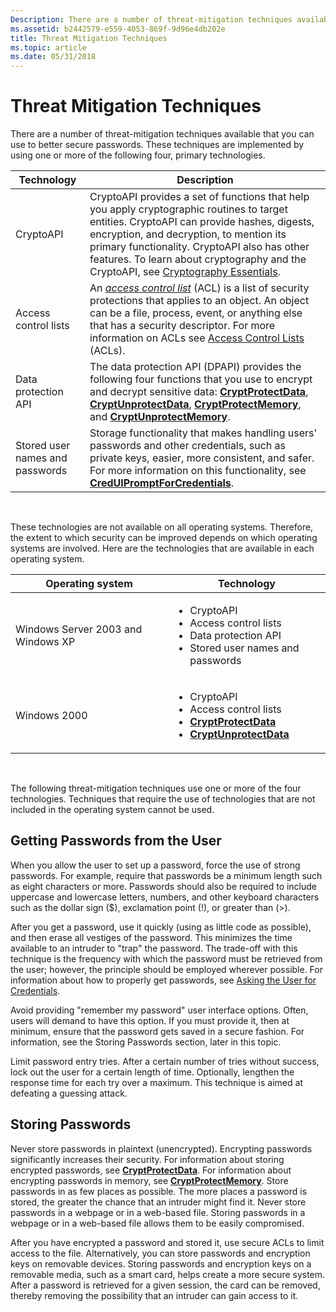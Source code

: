 ```yaml
---
Description: There are a number of threat-mitigation techniques available that you can use to better secure passwords.
ms.assetid: b2442579-e559-4053-869f-9d96e4db202e
title: Threat Mitigation Techniques
ms.topic: article
ms.date: 05/31/2018
---
```


# Threat Mitigation Techniques

There are a number of threat-mitigation techniques available that you can use to better secure passwords. These techniques are implemented by using one or more of the following four, primary technologies.



| Technology                      | Description                                                                                                                                                                                                                                                                                                                                                                |
|---------------------------------|----------------------------------------------------------------------------------------------------------------------------------------------------------------------------------------------------------------------------------------------------------------------------------------------------------------------------------------------------------------------------|
| CryptoAPI                       | CryptoAPI provides a set of functions that help you apply cryptographic routines to target entities. CryptoAPI can provide hashes, digests, encryption, and decryption, to mention its primary functionality. CryptoAPI also has other features. To learn about cryptography and the CryptoAPI, see [Cryptography Essentials](https://docs.microsoft.com/windows/desktop/SecCrypto/cryptography-essentials).           |
| Access control lists            | An [*access control list*](https://docs.microsoft.com/windows/desktop/SecGloss/a-gly) (ACL) is a list of security protections that applies to an object. An object can be a file, process, event, or anything else that has a security descriptor. For more information on ACLs see [Access Control Lists](https://docs.microsoft.com/windows/desktop/SecAuthZ/access-control-lists) (ACLs). |
| Data protection API             | The data protection API (DPAPI) provides the following four functions that you use to encrypt and decrypt sensitive data: [**CryptProtectData**](https://docs.microsoft.com/windows/desktop/api/dpapi/nf-dpapi-cryptprotectdata), [**CryptUnprotectData**](https://docs.microsoft.com/windows/desktop/api/dpapi/nf-dpapi-cryptunprotectdata), [**CryptProtectMemory**](https://docs.microsoft.com/windows/desktop/api/dpapi/nf-dpapi-cryptprotectmemory), and [**CryptUnprotectMemory**](https://docs.microsoft.com/windows/desktop/api/dpapi/nf-dpapi-cryptunprotectmemory).                  |
| Stored user names and passwords | Storage functionality that makes handling users' passwords and other credentials, such as private keys, easier, more consistent, and safer. For more information on this functionality, see [**CredUIPromptForCredentials**](https://docs.microsoft.com/windows/desktop/api/wincred/nf-wincred-creduipromptforcredentialsa).                                                                                                         |



 

These technologies are not available on all operating systems. Therefore, the extent to which security can be improved depends on which operating systems are involved. Here are the technologies that are available in each operating system.

<table>
<colgroup>
<col style="width: 50%" />
<col style="width: 50%" />
</colgroup>
<thead>
<tr class="header">
<th>Operating system</th>
<th>Technology</th>
</tr>
</thead>
<tbody>
<tr class="odd">
<td>Windows Server 2003 and Windows XP</td>
<td><ul>
<li>CryptoAPI</li>
<li>Access control lists</li>
<li>Data protection API</li>
<li>Stored user names and passwords</li>
</ul></td>
</tr>
<tr class="even">
<td>Windows 2000</td>
<td><ul>
<li>CryptoAPI</li>
<li>Access control lists</li>
<li><a href="https://docs.microsoft.com/windows/desktop/api/dpapi/nf-dpapi-cryptprotectdata"><strong>CryptProtectData</strong></a></li>
<li><a href="https://docs.microsoft.com/windows/desktop/api/dpapi/nf-dpapi-cryptunprotectdata"><strong>CryptUnprotectData</strong></a></li>
</ul></td>
</tr>
</tbody>
</table>



 

The following threat-mitigation techniques use one or more of the four technologies. Techniques that require the use of technologies that are not included in the operating system cannot be used.

## Getting Passwords from the User

When you allow the user to set up a password, force the use of strong passwords. For example, require that passwords be a minimum length such as eight characters or more. Passwords should also be required to include uppercase and lowercase letters, numbers, and other keyboard characters such as the dollar sign ($), exclamation point (!), or greater than (>).

After you get a password, use it quickly (using as little code as possible), and then erase all vestiges of the password. This minimizes the time available to an intruder to "trap" the password. The trade-off with this technique is the frequency with which the password must be retrieved from the user; however, the principle should be employed wherever possible. For information about how to properly get passwords, see [Asking the User for Credentials](asking-the-user-for-credentials.md).

Avoid providing "remember my password" user interface options. Often, users will demand to have this option. If you must provide it, then at minimum, ensure that the password gets saved in a secure fashion. For information, see the Storing Passwords section, later in this topic.

Limit password entry tries. After a certain number of tries without success, lock out the user for a certain length of time. Optionally, lengthen the response time for each try over a maximum. This technique is aimed at defeating a guessing attack.

## Storing Passwords

Never store passwords in plaintext (unencrypted). Encrypting passwords significantly increases their security. For information about storing encrypted passwords, see [**CryptProtectData**](https://docs.microsoft.com/windows/desktop/api/dpapi/nf-dpapi-cryptprotectdata). For information about encrypting passwords in memory, see [**CryptProtectMemory**](https://docs.microsoft.com/windows/desktop/api/dpapi/nf-dpapi-cryptprotectmemory). Store passwords in as few places as possible. The more places a password is stored, the greater the chance that an intruder might find it. Never store passwords in a webpage or in a web-based file. Storing passwords in a webpage or in a web-based file allows them to be easily compromised.

After you have encrypted a password and stored it, use secure ACLs to limit access to the file. Alternatively, you can store passwords and encryption keys on removable devices. Storing passwords and encryption keys on a removable media, such as a smart card, helps create a more secure system. After a password is retrieved for a given session, the card can be removed, thereby removing the possibility that an intruder can gain access to it.

 

 




